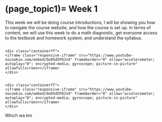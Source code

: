 (page_topic1)=
Week 1
=======================

This week we will be doing course introductions, I will be showing you how to navigate the course website, and how the course is set up. 
In terms of content, we will use this week to do a math diagnostic, get everyone access to the textbook and homework system, and understand the syllabus.

```{dropdown} <label><input type="checkbox" id="video1-1" class="box"> **Video 1.1: Introduction from Dr. Shini Somara (4:05)** </input></label> 

<div class="containerYT">
<iframe class="responsive-iframe" src="https://www.youtube-nocookie.com/embed/OoO5d5P0Jn4" frameborder="0" allow="accelerometer; autoplay="0"; encrypted-media; gyroscope; picture-in-picture" allowfullscreen></iframe>
</div>

```

```{dropdown} <label><input type="checkbox" id="video1-2" class="box"> **Video 1.1: Introduction from Dr. Shini Somara (4:05)** </input></label> 

<div class="containerYT">
<iframe class="responsive-iframe" src="https://www.youtube-nocookie.com/embed/OoO5d5P0Jn4" frameborder="0" allow="accelerometer; autoplay="0"; encrypted-media; gyroscope; picture-in-picture" allowfullscreen></iframe>
</div>

```

Which wa
km